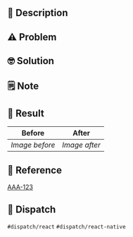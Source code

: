 ## 📖 Description

<!-- Short description of the pull request -->

## ⚠️ Problem

<!-- Description of what is the problem that we're trying to solve -->

## 🤓 Solution

<!-- The most exhaustive description of what is the solution and WHY it's the best solution -->

## 🗒 Note

<!-- If necessary, more information on the work that's been done -->

## 🎉 Result

| Before         | After         |
| -------------- | ------------- |
| _Image before_ | _Image after_ |

## 📓 Reference

[AAA-123](https://mirego.atlassian.net/browse/AAA-123)

## 🦀 Dispatch

`#dispatch/react`
`#dispatch/react-native`
